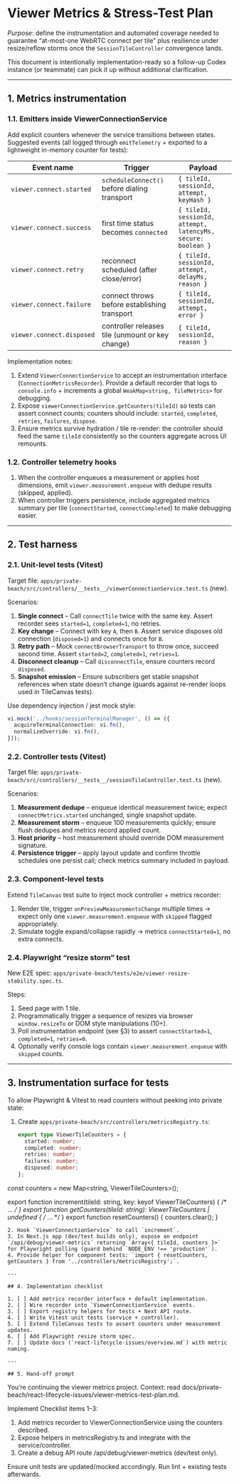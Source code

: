 # Viewer Metrics & Stress-Test Plan

_Purpose_: define the instrumentation and automated coverage needed to guarantee “at-most-one WebRTC connect per tile” plus resilience under resize/reflow storms once the `SessionTileController` convergence lands.

This document is intentionally implementation-ready so a follow-up Codex instance (or teammate) can pick it up without additional clarification.

---

## 1. Metrics instrumentation

### 1.1. Emitters inside ViewerConnectionService
Add explicit counters whenever the service transitions between states. Suggested events (all logged through `emitTelemetry` + exported to a lightweight in-memory counter for tests):

| Event name | Trigger | Payload |
| ---------- | ------- | ------- |
| `viewer.connect.started` | `scheduleConnect()` before dialing transport | `{ tileId, sessionId, attempt, keyHash }` |
| `viewer.connect.success` | first time status becomes `connected` | `{ tileId, sessionId, attempt, latencyMs, secure: boolean }` |
| `viewer.connect.retry` | reconnect scheduled (after close/error) | `{ tileId, sessionId, attempt, delayMs, reason }` |
| `viewer.connect.failure` | connect throws before establishing transport | `{ tileId, sessionId, attempt, error }` |
| `viewer.connect.disposed` | controller releases tile (unmount or key change) | `{ tileId, sessionId, reason }` |

Implementation notes:
1. Extend `ViewerConnectionService` to accept an instrumentation interface (`ConnectionMetricsRecorder`). Provide a default recorder that logs to `console.info` + increments a global `WeakMap<string, TileMetrics>` for debugging.
2. Expose `viewerConnectionService.getCounters(tileId)` so tests can assert connect counts; counters should include: `started`, `completed`, `retries`, `failures`, `dispose`.
3. Ensure metrics survive hydration / tile re-render: the controller should feed the same `tileId` consistently so the counters aggregate across UI remounts.

### 1.2. Controller telemetry hooks
1. When the controller enqueues a measurement or applies host dimensions, emit `viewer.measurement.enqueue` with dedupe results (skipped, applied).
2. When controller triggers persistence, include aggregated metrics summary per tile (`connectStarted`, `connectCompleted`) to make debugging easier.

---

## 2. Test harness

### 2.1. Unit-level tests (Vitest)
Target file: `apps/private-beach/src/controllers/__tests__/viewerConnectionService.test.ts` (new).

Scenarios:
1. **Single connect** – Call `connectTile` twice with the same key. Assert recorder sees `started=1`, `completed=1`, no retries.
2. **Key change** – Connect with key `A`, then `B`. Assert service disposes old connection (`disposed=1`) and connects once for `B`.
3. **Retry path** – Mock `connectBrowserTransport` to throw once, succeed second time. Assert `started=2`, `completed=1`, `retries=1`.
4. **Disconnect cleanup** – Call `disconnectTile`, ensure counters record `disposed`.
5. **Snapshot emission** – Ensure subscribers get stable snapshot references when state doesn’t change (guards against re-render loops used in TileCanvas tests).

Use dependency injection / jest mock style:
```ts
vi.mock('../hooks/sessionTerminalManager', () => ({
  acquireTerminalConnection: vi.fn(),
  normalizeOverride: vi.fn(),
}));
```

### 2.2. Controller tests (Vitest)
Target file: `apps/private-beach/src/controllers/__tests__/sessionTileController.test.ts` (new).

Scenarios:
1. **Measurement dedupe** – enqueue identical measurement twice; expect `connectMetrics.started` unchanged, single snapshot update.
2. **Measurement storm** – enqueue 100 measurements quickly; ensure flush dedupes and metrics record applied count.
3. **Host priority** – host measurement should override DOM measurement signature.
4. **Persistence trigger** – apply layout update and confirm throttle schedules one persist call; check metrics summary included in payload.

### 2.3. Component-level tests
Extend `TileCanvas` test suite to inject mock controller + metrics recorder:
1. Render tile, trigger `onPreviewMeasurementsChange` multiple times → expect only one `viewer.measurement.enqueue` with `skipped` flagged appropriately.
2. Simulate toggle expand/collapse rapidly → metrics `connectStarted=1`, no extra connects.

### 2.4. Playwright “resize storm” test
New E2E spec: `apps/private-beach/tests/e2e/viewer-resize-stability.spec.ts`.

Steps:
1. Seed page with 1 tile.
2. Programmatically trigger a sequence of resizes via browser `window.resizeTo` or DOM style manipulations (10+).
3. Poll instrumentation endpoint (see §3) to assert `connectStarted=1`, `completed=1`, `retries=0`.
4. Optionally verify console logs contain `viewer.measurement.enqueue` with `skipped` counts.

---

## 3. Instrumentation surface for tests

To allow Playwright & Vitest to read counters without peeking into private state:

1. Create `apps/private-beach/src/controllers/metricsRegistry.ts`:
   ```ts
   export type ViewerTileCounters = {
     started: number;
     completed: number;
     retries: number;
     failures: number;
     disposed: number;
   };

  const counters = new Map<string, ViewerTileCounters>();

  export function increment(tileId: string, key: keyof ViewerTileCounters) { /* ... */ }
  export function getCounters(tileId: string): ViewerTileCounters | undefined { /* ... */ }
  export function resetCounters() { counters.clear(); }
  ```
2. Hook `ViewerConnectionService` to call `increment`.
3. In Next.js app (dev/test builds only), expose an endpoint `/api/debug/viewer-metrics` returning `Array<{ tileId, counters }>` for Playwright polling (guard behind `NODE_ENV !== 'production'`).
4. Provide helper for component tests: `import { resetCounters, getCounters } from '../controllers/metricsRegistry';`.

---

## 4. Implementation checklist

1. [ ] Add metrics recorder interface + default implementation.
2. [ ] Wire recorder into `ViewerConnectionService` events.
3. [ ] Export registry helpers for tests + Next API route.
4. [ ] Write Vitest unit tests (service + controller).
5. [ ] Extend TileCanvas tests to assert counters under measurement updates.
6. [ ] Add Playwright resize storm spec.
7. [ ] Update docs (`react-lifecycle-issues/overview.md`) with metric naming.

---

## 5. Hand-off prompt

```
You’re continuing the viewer metrics project.
Context: read docs/private-beach/react-lifecycle-issues/viewer-metrics-test-plan.md.

Implement Checklist items 1–3:
1. Add metrics recorder to ViewerConnectionService using the counters described.
2. Expose helpers in metricsRegistry.ts and integrate with the service/controller.
3. Create a debug API route /api/debug/viewer-metrics (dev/test only).

Ensure unit tests are updated/mocked accordingly. Run lint + existing tests afterwards.
```
